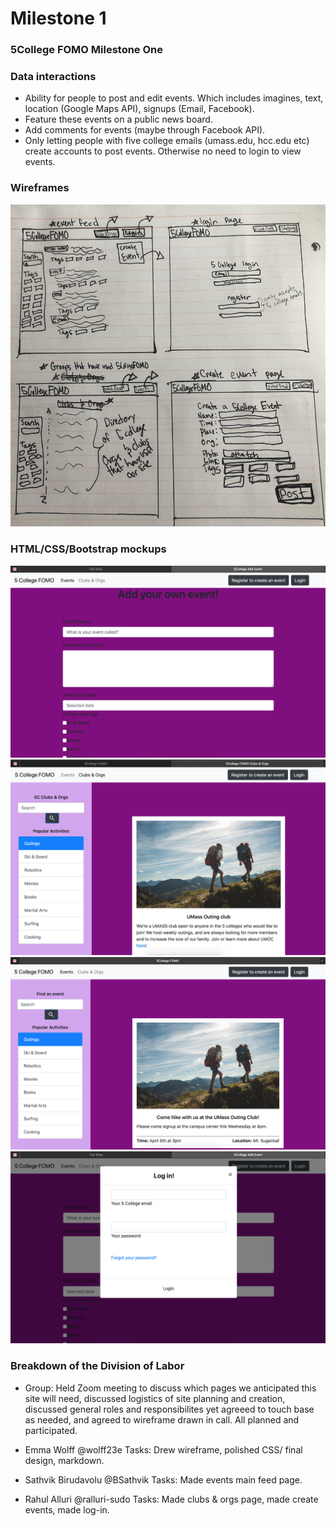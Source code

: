 # Milestone 1


### 5College FOMO Milestone One

### Data interactions
- Ability for people to post and edit events. Which includes imagines, text, location (Google Maps API), signups (Email, Facebook).
- Feature these events on a public news board.
- Add comments for events (maybe through Facebook API).
- Only letting people with five college emails (umass.edu, hcc.edu etc) create accounts to post events. Otherwise no need to login to view events.

### Wireframes

![Image of  Wireframe](docs/wireframe.jpg)


### HTML/CSS/Bootstrap mockups
![Image of  Add Event Page](docs/addevent.png)
![Image of  Clubs and Orgs Page](docs/clubsandorgs.png)
![Image of  Event Feed Main Page](docs/eventfeed.png)
![Image of  Login Page](docs/login.png)


### Breakdown of the Division of Labor
- Group: Held Zoom meeting to discuss which pages we anticipated this site will need, discussed logistics of site planning and creation, discussed general roles and responsibilites yet agreeed to touch base as needed, and agreed to wireframe drawn in call. All planned and participated.  

- Emma Wolff @wolff23e  Tasks: Drew wireframe, polished CSS/ final design, markdown. 

- Sathvik Birudavolu @BSathvik Tasks: Made events main feed page.

- Rahul Alluri @ralluri-sudo  Tasks:  Made clubs & orgs page, made create events, made log-in. 